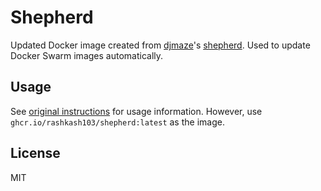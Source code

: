 # Shepherd

Updated Docker image created from [djmaze](https://github.com/djmaze)'s [shepherd](https://github.com/djmaze/shepherd). Used to update Docker Swarm images automatically.

## Usage

See [original instructions](https://github.com/djmaze/shepherd) for usage information. However, use `ghcr.io/rashkash103/shepherd:latest` as the image.

## License

MIT